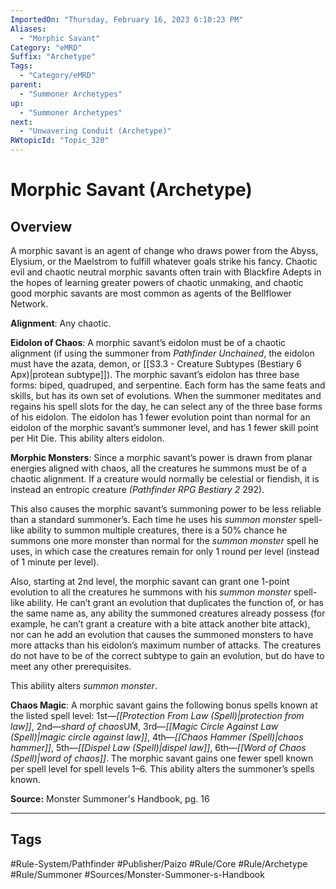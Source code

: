 ```yaml
---
ImportedOn: "Thursday, February 16, 2023 6:10:23 PM"
Aliases:
  - "Morphic Savant"
Category: "eMRD"
Suffix: "Archetype"
Tags:
  - "Category/eMRD"
parent:
  - "Summoner Archetypes"
up:
  - "Summoner Archetypes"
next:
  - "Unwavering Conduit (Archetype)"
RWtopicId: "Topic_320"
---
```

# Morphic Savant (Archetype)
## Overview
A morphic savant is an agent of change who draws power from the Abyss, Elysium, or the Maelstrom to fulfill whatever goals strike his fancy. Chaotic evil and chaotic neutral morphic savants often train with Blackfire Adepts in the hopes of learning greater powers of chaotic unmaking, and chaotic good morphic savants are most common as agents of the Bellflower Network. 

**Alignment**: Any chaotic. 

**Eidolon of Chaos**: A morphic savant’s eidolon must be of a chaotic alignment (if using the summoner from *Pathfinder Unchained*, the eidolon must have the azata, demon, or [[S3.3 - Creature Subtypes (Bestiary 6 Apx)|protean subtype]]). The morphic savant’s eidolon has three base forms: biped, quadruped, and serpentine. Each form has the same feats and skills, but has its own set of evolutions. When the summoner meditates and regains his spell slots for the day, he can select any of the three base forms of his eidolon. The eidolon has 1 fewer evolution point than normal for an eidolon of the morphic savant’s summoner level, and has 1 fewer skill point per Hit Die. This ability alters eidolon. 

**Morphic Monsters**: Since a morphic savant’s power is drawn from planar energies aligned with chaos, all the creatures he summons must be of a chaotic alignment. If a creature would normally be celestial or fiendish, it is instead an entropic creature *(Pathfinder RPG Bestiary 2* 292). 

This also causes the morphic savant’s summoning power to be less reliable than a standard summoner’s. Each time he uses his *summon monster* spell-like ability to summon multiple creatures, there is a 50% chance he summons one more monster than normal for the *summon monster* spell he uses, in which case the creatures remain for only 1 round per level (instead of 1 minute per level). 

Also, starting at 2nd level, the morphic savant can grant one 1-point evolution to all the creatures he summons with his *summon monster* spell-like ability. He can’t grant an evolution that duplicates the function of, or has the same name as, any ability the summoned creatures already possess (for example, he can’t grant a creature with a bite attack another bite attack), nor can he add an evolution that causes the summoned monsters to have more attacks than his eidolon’s maximum number of attacks. The creatures do not have to be of the correct subtype to gain an evolution, but do have to meet any other prerequisites. 

This ability alters *summon monster*. 

**Chaos Magic**: A morphic savant gains the following bonus spells known at the listed spell level: 1st—*[[Protection From Law (Spell)|protection from law]]*, 2nd—*shard of chaos*UM, 3rd—*[[Magic Circle Against Law (Spell)|magic circle against law]]*, 4th—*[[Chaos Hammer (Spell)|chaos hammer]]*, 5th—*[[Dispel Law (Spell)|dispel law]]*, 6th—*[[Word of Chaos (Spell)|word of chaos]]*. The morphic savant gains one fewer spell known per spell level for spell levels 1–6. This ability alters the summoner’s spells known. 

**Source:** Monster Summoner's Handbook, pg. 16


---
## Tags
#Rule-System/Pathfinder #Publisher/Paizo #Rule/Core #Rule/Archetype #Rule/Summoner #Sources/Monster-Summoner-s-Handbook

